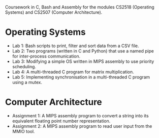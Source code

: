 Coursework in C, Bash and Assembly for the modules CS2518 (Operating Systems) and CS2507 (Computer Architecture).

# Operating Systems

- Lab 1: Bash scripts to print, filter and sort data from a CSV file.
- Lab 2: Two programs (written in C and Python) that use a named pipe for inter-process communication.
- Lab 3: Modifying a simple OS written in MIPS assembly to use priority scheduling.
- Lab 4: A multi-threaded C program for matrix multiplication.
- Lab 5: Implementing synchronisation in a multi-threaded C program using a mutex.

# Computer Architecture

- Assignment 1: A MIPS assembly program to convert a string into its equivalent floating point number representation.
- Assignment 2: A MIPS assembly program to read user input from the MMIO tool.
